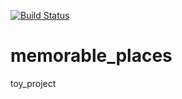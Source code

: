 [![Build Status](https://travis-ci.org/CHEguK/memorable_places.svg?branch=master)](https://travis-ci.org/CHEguK/memorable_places)
[](https://coveralls.io/)

# memorable_places
toy_project
